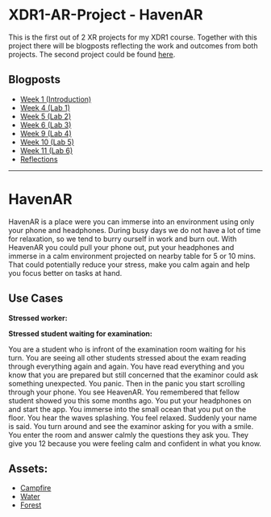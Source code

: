 # XDR1-AR-Project - HavenAR

This is the first out of 2 XR projects for my XDR1 course. Together with this project there will be blogposts reflecting the work and outcomes from both projects. The second project could be found [here](https://github.com/Mar7inD/XRD1-VR-Project).

## Blogposts
- [Week 1 (Introduction)](blogposts/week1_introduction.md)
- [Week 4 (Lab 1)](blogposts/week4_lab1.md)
- [Week 5 (Lab 2)](blogposts/week5_lab2.md)
- [Week 6 (Lab 3)](blogposts/week6_lab3.md)
- [Week 9 (Lab 4)](blogposts/week7_lab4.md)
- [Week 10 (Lab 5)](blogposts/week8_lab5.md)
- [Week 11 (Lab 6)](blogposts/week9_lab6.md)
- [Reflections](blogposts/reflections.md)

---

# HavenAR

HavenAR is a place were you can immerse into an environment using only your phone and headphones. During busy days we do not have a lot of time for relaxation, so we tend to burry ourself in work and burn out. With HeavenAR you could pull your phone out, put your headphones and immerse in a calm environment projected on nearby table for 5 or 10 mins. That could potentially reduce your stress, make you calm again and help you focus better on tasks at hand. 

## Use Cases
**Stressed worker:**

**Stressed student waiting for examination:**

You are a student who is infront of the examination room waiting for his turn. You are seeing all other students stressed about the exam reading through everything again and again. You have read everything and you know that you are prepared but still concerned that the examinor could ask something unexpected. You panic. Then in the panic you start scrolling through your phone. You see HeavenAR. You remembered that fellow student showed you this some months ago. You put your headphones on and start the app. You immerse into the small ocean that you put on the floor. You hear the waves splashing. You feel relaxed. Suddenly your name is said. You turn around and see the examinor asking for you with a smile. You enter the room and answer calmly the questions they ask you. They give you 12 because you were feeling calm and confident in what you know. 

## Assets:
- [Campfire](https://assetstore.unity.com/packages/3d/environments/campfires-torches-models-and-fx-242552)
- [Water](https://assetstore.unity.com/packages/3d/environments/waterworks-simple-water-ocean-river-system-for-urp-reflection-re-206909) 
- [Forest](https://assetstore.unity.com/packages/3d/vegetation/environment-pack-free-forest-sample-168396)